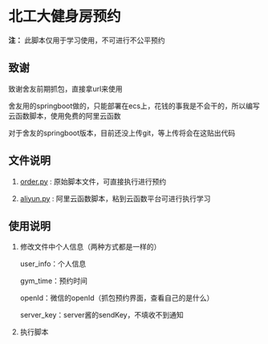# 北工大健身房预约

**注：** 此脚本仅用于学习使用，不可进行不公平预约

## 致谢

致谢舍友前期抓包，直接拿url来使用

舍友用的springboot做的，只能部署在ecs上，花钱的事我是不会干的，所以编写云函数脚本，使用免费的阿里云函数

对于舍友的springboot版本，目前还没上传git，等上传将会在这贴出代码

## 文件说明

1. [order.py](https://github.com/Swenchao/gym_order/blob/main/order.py) : 原始脚本文件，可直接执行进行预约

2. [aliyun.py](https://github.com/Swenchao/gym_order/blob/main/aliyun.py) : 阿里云函数脚本，粘到云函数平台可进行执行学习

## 使用说明

1. 修改文件中个人信息（两种方式都是一样的）

    user_info：个人信息

    gym_time：预约时间

    openId：微信的openId（抓包预约界面，查看自己的是什么）

    server_key：server酱的sendKey，不填收不到通知

2. 执行脚本

